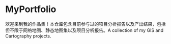 # MyPortfolio
欢迎来到我的作品集！本仓库包含目前参与过的项目分析报告以及产出结果，包括但不限于网络地图、静态地图集以及项目分析报告。A collection of my GIS and Cartography projects.
